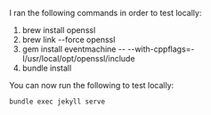 I ran the following commands in order to test locally:

1. brew install openssl
1. brew link --force openssl 
1. gem install eventmachine -- --with-cppflags=-I/usr/local/opt/openssl/include
1. bundle install


You can now run the following to test locally:
```
bundle exec jekyll serve
```